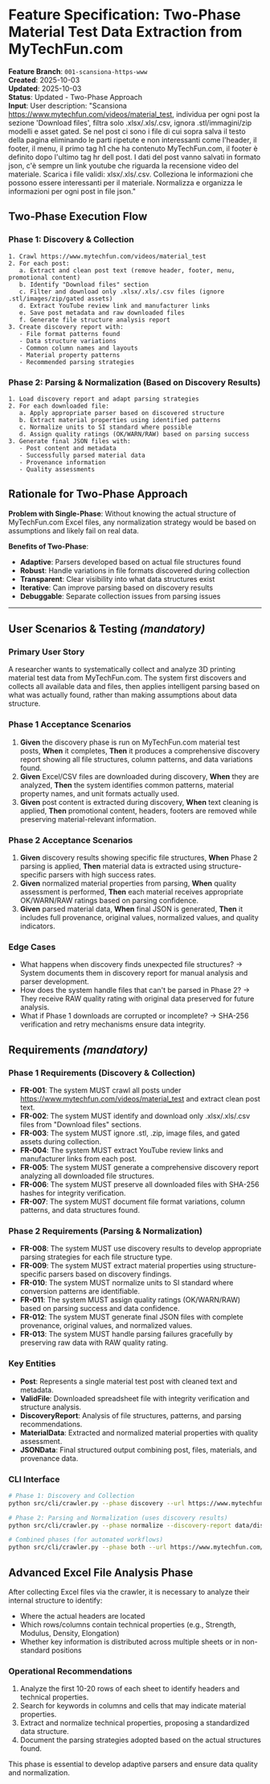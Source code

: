 # Feature Specification: Two-Phase Material Test Data Extraction from MyTechFun.com

**Feature Branch**: `001-scansiona-https-www`  
**Created**: 2025-10-03  
**Updated**: 2025-10-03  
**Status**: Updated - Two-Phase Approach  
**Input**: User description: "Scansiona https://www.mytechfun.com/videos/material_test, individua per ogni post la sezione 'Download files', filtra solo .xlsx/.xls/.csv, ignora .stl/immagini/zip modelli e asset gated. Se nel post ci sono i file di cui sopra salva il testo della pagina eliminando le parti ripetute e non interessanti come l'header, il footer, il menu, il primo tag h1 che ha contenuto MyTechFun.com, il footer è definito dopo l'ultimo tag hr dell post. I dati del post vanno salvati in formato json, c'è sempre un link youtube che riguarda la recensione video del materiale. Scarica i file validi: xlsx/.xls/.csv. Colleziona le informazioni che possono essere interessanti per il materiale. Normalizza e organizza le informazioni per ogni post in file json."

## Two-Phase Execution Flow

### Phase 1: Discovery & Collection
```
1. Crawl https://www.mytechfun.com/videos/material_test
2. For each post:
   a. Extract and clean post text (remove header, footer, menu, promotional content)
   b. Identify "Download files" section
   c. Filter and download only .xlsx/.xls/.csv files (ignore .stl/images/zip/gated assets)
   d. Extract YouTube review link and manufacturer links
   e. Save post metadata and raw downloaded files
   f. Generate file structure analysis report
3. Create discovery report with:
   - File format patterns found
   - Data structure variations
   - Common column names and layouts
   - Material property patterns
   - Recommended parsing strategies
```

### Phase 2: Parsing & Normalization (Based on Discovery Results)
```
1. Load discovery report and adapt parsing strategies
2. For each downloaded file:
   a. Apply appropriate parser based on discovered structure
   b. Extract material properties using identified patterns
   c. Normalize units to SI standard where possible
   d. Assign quality ratings (OK/WARN/RAW) based on parsing success
3. Generate final JSON files with:
   - Post content and metadata
   - Successfully parsed material data
   - Provenance information
   - Quality assessments
```

## Rationale for Two-Phase Approach

**Problem with Single-Phase**: Without knowing the actual structure of MyTechFun.com Excel files, any normalization strategy would be based on assumptions and likely fail on real data.

**Benefits of Two-Phase**:
- **Adaptive**: Parsers developed based on actual file structures found
- **Robust**: Handle variations in file formats discovered during collection
- **Transparent**: Clear visibility into what data structures exist
- **Iterative**: Can improve parsing based on discovery results
- **Debuggable**: Separate collection issues from parsing issues

---

## User Scenarios & Testing *(mandatory)*

### Primary User Story
A researcher wants to systematically collect and analyze 3D printing material test data from MyTechFun.com. The system first discovers and collects all available data and files, then applies intelligent parsing based on what was actually found, rather than making assumptions about data structure.

### Phase 1 Acceptance Scenarios
1. **Given** the discovery phase is run on MyTechFun.com material test posts, **When** it completes, **Then** it produces a comprehensive discovery report showing all file structures, column patterns, and data variations found.
2. **Given** Excel/CSV files are downloaded during discovery, **When** they are analyzed, **Then** the system identifies common patterns, material property names, and unit formats actually used.
3. **Given** post content is extracted during discovery, **When** text cleaning is applied, **Then** promotional content, headers, footers are removed while preserving material-relevant information.

### Phase 2 Acceptance Scenarios
1. **Given** discovery results showing specific file structures, **When** Phase 2 parsing is applied, **Then** material data is extracted using structure-specific parsers with high success rates.
2. **Given** normalized material properties from parsing, **When** quality assessment is performed, **Then** each material receives appropriate OK/WARN/RAW ratings based on parsing confidence.
3. **Given** parsed material data, **When** final JSON is generated, **Then** it includes full provenance, original values, normalized values, and quality indicators.

### Edge Cases
- What happens when discovery finds unexpected file structures? → System documents them in discovery report for manual analysis and parser development.
- How does the system handle files that can't be parsed in Phase 2? → They receive RAW quality rating with original data preserved for future analysis.
- What if Phase 1 downloads are corrupted or incomplete? → SHA-256 verification and retry mechanisms ensure data integrity.

## Requirements *(mandatory)*

### Phase 1 Requirements (Discovery & Collection)
- **FR-001**: The system MUST crawl all posts under https://www.mytechfun.com/videos/material_test and extract clean post text.
- **FR-002**: The system MUST identify and download only .xlsx/.xls/.csv files from "Download files" sections.
- **FR-003**: The system MUST ignore .stl, .zip, image files, and gated assets during collection.
- **FR-004**: The system MUST extract YouTube review links and manufacturer links from each post.
- **FR-005**: The system MUST generate a comprehensive discovery report analyzing all downloaded file structures.
- **FR-006**: The system MUST preserve all downloaded files with SHA-256 hashes for integrity verification.
- **FR-007**: The system MUST document file format variations, column patterns, and data structures found.

### Phase 2 Requirements (Parsing & Normalization)
- **FR-008**: The system MUST use discovery results to develop appropriate parsing strategies for each file structure type.
- **FR-009**: The system MUST extract material properties using structure-specific parsers based on discovery findings.
- **FR-010**: The system MUST normalize units to SI standard where conversion patterns are identifiable.
- **FR-011**: The system MUST assign quality ratings (OK/WARN/RAW) based on parsing success and data confidence.
- **FR-012**: The system MUST generate final JSON files with complete provenance, original values, and normalized values.
- **FR-013**: The system MUST handle parsing failures gracefully by preserving raw data with RAW quality rating.

### Key Entities
- **Post**: Represents a single material test post with cleaned text and metadata.
- **ValidFile**: Downloaded spreadsheet file with integrity verification and structure analysis.
- **DiscoveryReport**: Analysis of file structures, patterns, and parsing recommendations.
- **MaterialData**: Extracted and normalized material properties with quality assessment.
- **JSONData**: Final structured output combining post, files, materials, and provenance data.

### CLI Interface
```bash
# Phase 1: Discovery and Collection
python src/cli/crawler.py --phase discovery --url https://www.mytechfun.com/videos/material_test

# Phase 2: Parsing and Normalization (uses discovery results)
python src/cli/crawler.py --phase normalize --discovery-report data/discovery/report.json

# Combined phases (for automated workflows)
python src/cli/crawler.py --phase both --url https://www.mytechfun.com/videos/material_test
```

## Advanced Excel File Analysis Phase

After collecting Excel files via the crawler, it is necessary to analyze their internal structure to identify:
- Where the actual headers are located
- Which rows/columns contain technical properties (e.g., Strength, Modulus, Density, Elongation)
- Whether key information is distributed across multiple sheets or in non-standard positions

### Operational Recommendations
1. Analyze the first 10-20 rows of each sheet to identify headers and technical properties.
2. Search for keywords in columns and cells that may indicate material properties.
3. Extract and normalize technical properties, proposing a standardized data structure.
4. Document the parsing strategies adopted based on the actual structures found.

This phase is essential to develop adaptive parsers and ensure data quality and normalization.
